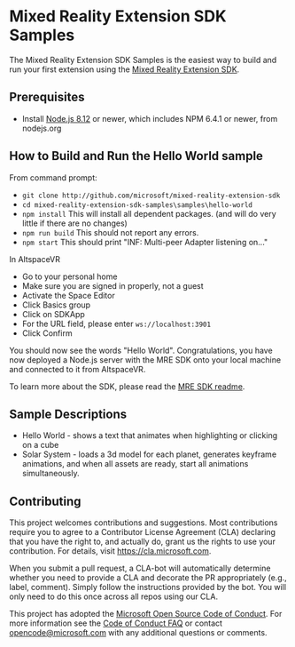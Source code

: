 # Mixed Reality Extension SDK Samples

The Mixed Reality Extension SDK Samples is the easiest way to build and run 
your first extension using the [Mixed Reality Extension SDK](
https://github.com/Microsoft/mixed-reality-extension-sdk). 

## Prerequisites
* Install [Node.js 8.12](https://nodejs.org/download/release/v8.12.0/) or 
newer, which includes NPM 6.4.1 or newer, from nodejs.org

## How to Build and Run the Hello World sample
From command prompt:
* `git clone http://github.com/microsoft/mixed-reality-extension-sdk`
* `cd mixed-reality-extension-sdk-samples\samples\hello-world`
* `npm install` This will install all dependent packages. (and will do very
little if there are no changes)
* `npm run build` This should not report any errors.
* `npm start` This should print "INF: Multi-peer Adapter listening on..."

In AltspaceVR
* Go to your personal home
* Make sure you are signed in properly, not a guest
* Activate the Space Editor
* Click Basics group
* Click on SDKApp
* For the URL field, please enter `ws://localhost:3901`
* Click Confirm

You should now see the words "Hello World". Congratulations, you have now 
deployed a Node.js server with the MRE SDK onto your local machine and 
connected to it from AltspaceVR.

To learn more about the SDK, please read the [MRE SDK readme](
https://github.com/Microsoft/mixed-reality-extension-sdk/blob/master/README.md).

## Sample Descriptions
* Hello World - shows a text that animates when highlighting or clicking on a
cube
* Solar System - loads a 3d model for each planet, generates keyframe
animations, and when all assets are ready, start all animations simultaneously.

## Contributing

This project welcomes contributions and suggestions.  Most contributions require you to agree to a
Contributor License Agreement (CLA) declaring that you have the right to, and actually do, grant us
the rights to use your contribution. For details, visit https://cla.microsoft.com.

When you submit a pull request, a CLA-bot will automatically determine whether you need to provide
a CLA and decorate the PR appropriately (e.g., label, comment). Simply follow the instructions
provided by the bot. You will only need to do this once across all repos using our CLA.

This project has adopted the [Microsoft Open Source Code of Conduct](https://opensource.microsoft.com/codeofconduct/).
For more information see the [Code of Conduct FAQ](https://opensource.microsoft.com/codeofconduct/faq/) or
contact [opencode@microsoft.com](mailto:opencode@microsoft.com) with any additional questions or comments.
